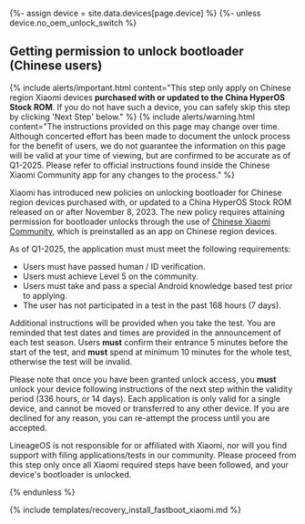 {%- assign device = site.data.devices[page.device] %}
{%- unless device.no_oem_unlock_switch %}
## Getting permission to unlock bootloader (Chinese users)

{% include alerts/important.html content="This step only apply on Chinese region Xiaomi devices **purchased with or updated to the China HyperOS Stock ROM**. If you do not have such a device, you can safely skip this step by clicking 'Next Step' below." %}
{% include alerts/warning.html content="The instructions provided on this page may change over time. Although concerted effort has been made to document the unlock process for the benefit of users, we do not guarantee the information on this page will be valid at your time of viewing, but are confirmed to be accurate as of Q1-2025. Please refer to official instructions found inside the Chinese Xiaomi Community app for any changes to the process." %}

Xiaomi has introduced new policies on unlocking bootloader for Chinese region devices purchased with, or updated to a China HyperOS Stock ROM released on or after November 8, 2023. The new policy requires attaining permission for bootloader unlocks through the use of [Chinese Xiaomi Community](https://www.xiaomi.cn), which is preinstalled as an app on Chinese region devices.

As of Q1-2025, the application must must meet the following requirements:
* Users must have passed human / ID verification.
* Users must achieve Level 5 on the community.
* Users must take and pass a special Android knowledge based test prior to applying.
* The user has not participated in a test in the past 168 hours (7 days).

Additional instructions will be provided when you take the test. You are reminded that test dates and times are provided in the announcement of each test season. Users **must** confirm their entrance 5 minutes before the start of the test, and **must** spend at minimum 10 minutes for the whole test, otherwise the test will be invalid.

Please note that once you have been granted unlock access, you **must** unlock your device following instructions of the next step within the validity period (336 hours, or 14 days). Each application is only valid for a single device, and cannot be moved or transferred to any other device. If you are declined for any reason, you can re-attempt the process until you are accepted.

LineageOS is not responsible for or affiliated with Xiaomi, nor will you find support with filing applications/tests in our community. Please proceed from this step only once all Xiaomi required steps have been followed, and your device's bootloader is unlocked.

{% endunless %}

{% include templates/recovery_install_fastboot_xiaomi.md %}
